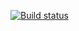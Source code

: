 [![Build status](https://ci.appveyor.com/api/projects/status/kxm7btpf7xsrxadj?svg=true)](https://ci.appveyor.com/project/OlgaVlasova3891/pattern-one-homework)

